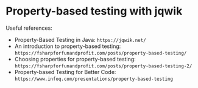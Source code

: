 Property-based testing with jqwik 
==============

Useful references:

 - Property-Based Testing in Java: `https://jqwik.net/`
 - An introduction to property-based testing: `https://fsharpforfunandprofit.com/posts/property-based-testing/`
 - Choosing properties for property-based testing: `https://fsharpforfunandprofit.com/posts/property-based-testing-2/`
 -  Property-based Testing for Better Code: `https://www.infoq.com/presentations/property-based-testing`
